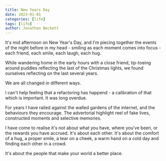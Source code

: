 ```yaml
---
title: New Years Day
date: 2023-01-01
categories: [life]
tags: [life]
author: Jonathan Beckett
---
```


It's mid afternoon on New Year's Day, and I'm piecing together the events of the night before in my head - smiling as each moment comes into focus - each friend, each smile, each laugh, each hug.

While wandering home in the early hours with a close friend, tip-toeing around puddles reflecting the last of the Christmas lights, we found ourselves reflecting on the last several years.

We are all changed in different ways.

I can't help feeling that a refactoring has happend - a calibration of that which is important. It was long overdue.

For years I have railed against the walled gardens of the internet, and the behaviours they encourage. The advertorial highlight reel of fake lives, constructed moments and selective memories.

I have come to realise it's not about what you have, where you've been, or the rewards you have accrued. It's about each other. It's about the comfort of a hug, a proper smile, a tear on a cheek, a warm hand on a cold day and finding each other in a crowd.

It's about the people that make your world a better place.